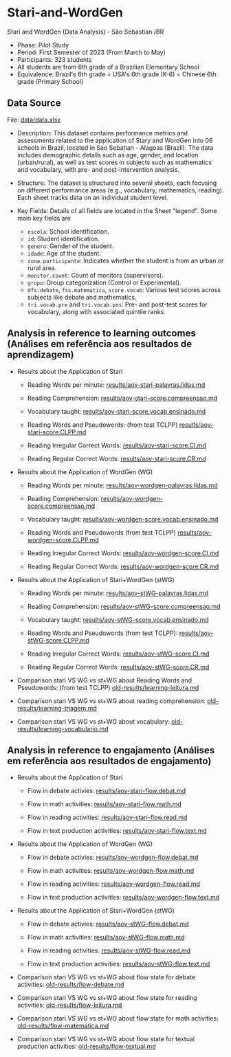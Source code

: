 # Stari-and-WordGen

Stari and WordGen (Data Analysis) - São Sebastian /BR

-   Phase: Pilot Study
-   Period: First Semester of 2023 (From March to May)
-   Participants: 323 students
-   All students are from 6th grade of a Brazilian Elementary School
-   Equivalence: Brazil's 6th grade = USA's 6th grade (K-6) = Chinese 6th grade (Primary School)

## Data Source

File: [data/data.xlsx](data/data.xlsx)

-   Description: This dataset contains performance metrics and assessments related to the application of Stary and WordGen into 06 schools in Brazil, located in Sao Sebatian - Alagoas (Brazil). The data includes demographic details such as age, gender, and location (urban/rural), as well as test scores in subjects such as mathematics and vocabulary, with pre- and post-intervention analysis.

-   Structure: The dataset is structured into several sheets, each focusing on different performance areas (e.g., vocabulary, mathematics, reading). Each sheet tracks data on an individual student level.

-   Key Fields: Details of all fields are located in the Sheet "legend". Some main key fields are

    -   `escola`: School identification.
    -   `id`: Student identification.
    -   `genero`: Gender of the student.
    -   `idade`: Age of the student.
    -   `zona.participante`: Indicates whether the student is from an urban or rural area.
    -   `monitor.count`: Count of monitors (supervisors).
    -   `grupo`: Group categorization (Control or Experimental).
    -   `dfs.debate`, `fss.matematica`, `score.vocab`: Various test scores across subjects like debate and mathematics.
    -   `tri.vocab.pre` and `tri.vocab.pos`: Pre- and post-test scores for vocabulary, along with associated quintile ranks.

## Analysis in reference to learning outcomes (Análises em referência aos resultados de aprendizagem)

-   Results about the Application of Stari

    -   Reading Words per minute: [results/aov-stari-palavras.lidas.md](results/aov-stari-palavras.lidas.md)

    -   Reading Comprehension: [results/aov-stari-score.compreensao.md](results/aov-stari-score.compreensao.md)

    -   Vocabulary taught: [results/aov-stari-score.vocab.ensinado.md](results/aov-stari-score.vocab.ensinado.md)

    -   Reading Words and Pseudowords: (from test TCLPP) [results/aov-stari-score.CLPP.md](results/aov-stari-score.CLPP.md)

    -   Reading Irregular Correct Words: [results/aov-stari-score.CI.md](results/aov-stari-score.CI.md)

    -   Reading Regular Correct Words: [results/aov-stari-score.CR.md](results/aov-stari-score.CR.md)

-   Results about the Application of WordGen (WG)

    -   Reading Words per minute: [results/aov-wordgen-palavras.lidas.md](results/aov-wordgen-palavras.lidas.md)

    -   Reading Comprehension: [results/aov-wordgen-score.compreensao.md](results/aov-wordgen-score.compreensao.md)

    -   Vocabulary taught: [results/aov-wordgen-score.vocab.ensinado.md](results/aov-wordgen-score.vocab.ensinado.md)

    -   Reading Words and Pseudowords (from test TCLPP) [results/aov-wordgen-score.CLPP.md](results/aov-wordgen-score.CLPP.md)

    -   Reading Irregular Correct Words: [results/aov-wordgen-score.CI.md](results/aov-wordgen-score.CI.md)

    -   Reading Regular Correct Words: [results/aov-wordgen-score.CR.md](results/aov-wordgen-score.CR.md)

-   Results about the Application of Stari+WordGen (stWG)

    -   Reading Words per minute: [results/aov-stWG-palavras.lidas.md](results/aov-stWG-palavras.lidas.md)

    -   Reading Comprehension: [results/aov-stWG-score.compreensao.md](results/aov-stWG-score.compreensao.md)

    -   Vocabulary taught: [results/aov-stWG-score.vocab.ensinado.md](results/aov-stWG-score.vocab.ensinado.md)

    -   Reading Words and Pseudowords (from test TCLPP): [results/aov-stWG-score.CLPP.md](results/aov-stWG-score.CLPP.md)

    -   Reading Irregular Correct Words: [results/aov-stWG-score.CI.md](results/aov-stWG-score.CI.md)

    -   Reading Regular Correct Words: [results/aov-stWG-score.CR.md](results/aov-stWG-score.CR.md)

-   Comparison stari VS WG vs st+WG about Reading Words and Pseudowords: (from test TCLPP) [old-results/learning-leitura.md](old-results/learning-leitura.md)

-   Comparison stari VS WG vs st+WG about reading comprehension: [old-results/learning-triagem.md](old-results/learning-triagem.md)

-   Comparison stari VS WG vs st+WG about vocabulary: [old-results/learning-vocabulario.md](old-results/learning-vocabulario.md)


## Analysis in reference to engajamento (Análises em referência aos resultados de engajamento)

-   Results about the Application of Stari

    -   Flow in debate activies: [results/aov-stari-flow.debat.md](results/aov-stari-flow.debat.md)

    -   Flow in math activities: [results/aov-stari-flow.math.md](results/aov-stari-flow.math.md)

    -   Flow in reading activities: [results/aov-stari-flow.read.md](results/aov-stari-flow.read.md)

    -   Flow in text production activities: [results/aov-stari-flow.text.md](results/aov-stari-flow.text.md)

-   Results about the Application of WordGen (WG)

    -   Flow in debate activies: [results/aov-wordgen-flow.debat.md](results/aov-wordgen-flow.debat.md)

    -   Flow in math activities: [results/aov-wordgen-flow.math.md](results/aov-wordgen-flow.math.md)

    -   Flow in reading activities: [results/aov-wordgen-flow.read.md](results/aov-wordgen-flow.read.md)

    -   Flow in text production activities: [results/aov-wordgen-flow.text.md](results/aov-wordgen-flow.text.md)
    

-   Results about the Application of Stari+WordGen (stWG)

    -   Flow in debate activies: [results/aov-stWG-flow.debat.md](results/aov-stWG-flow.debat.md)

    -   Flow in math activities: [results/aov-stWG-flow.math.md](results/aov-stWG-flow.math.md)

    -   Flow in reading activities: [results/aov-stWG-flow.read.md](results/aov-stWG-flow.read.md)

    -   Flow in text production activities: [results/aov-stWG-flow.text.md](results/aov-stWG-flow.text.md)
    
    
-   Comparison stari VS WG vs st+WG about flow state for debate activities: [old-results/flow-debate.md](old-results/flow-debate.md)

-   Comparison stari VS WG vs st+WG about flow state for reading activities: [old-results/flow-leitura.md](old-results/flow-leitura.md)

-   Comparison stari VS WG vs st+WG about flow state for math activities: [old-results/flow-matematica.md](old-results/flow-matematica.md)

-   Comparison stari VS WG vs st+WG about flow state for textual production activities: [old-results/flow-textual.md](old-results/flow-textual.md)
